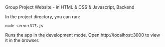 Group Project Website - in HTML & CSS & Javascript, Backend

In the project directory, you can run:
```
node server317.js
```
Runs the app in the development mode.
Open http://localhost:3000 to view it in the browser.
